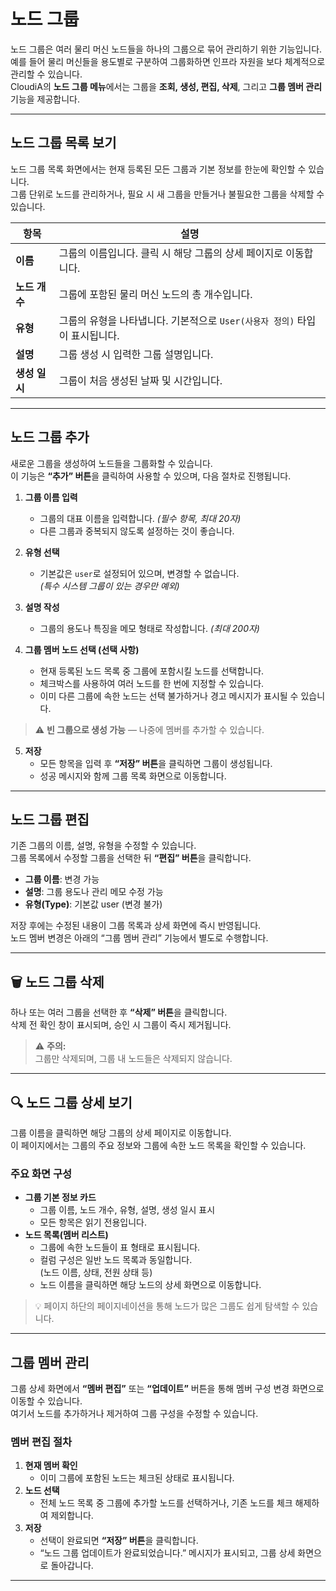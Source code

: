 # 노드 그룹

노드 그룹은 여러 물리 머신 노드들을 하나의 그룹으로 묶어 관리하기 위한 기능입니다.  
예를 들어 물리 머신들을 용도별로 구분하여 그룹화하면 인프라 자원을 보다 체계적으로 관리할 수 있습니다.  
CloudiA의 **노드 그룹 메뉴**에서는 그룹을 **조회, 생성, 편집, 삭제**, 그리고 **그룹 멤버 관리** 기능을 제공합니다.

---

## 노드 그룹 목록 보기

노드 그룹 목록 화면에서는 현재 등록된 모든 그룹과 기본 정보를 한눈에 확인할 수 있습니다.  
그룹 단위로 노드를 관리하거나, 필요 시 새 그룹을 만들거나 불필요한 그룹을 삭제할 수 있습니다.

| 항목 | 설명 |
|------|------|
| **이름** | 그룹의 이름입니다. 클릭 시 해당 그룹의 상세 페이지로 이동합니다. |
| **노드 개수** | 그룹에 포함된 물리 머신 노드의 총 개수입니다. |
| **유형** | 그룹의 유형을 나타냅니다. 기본적으로 `User(사용자 정의)` 타입이 표시됩니다. |
| **설명** | 그룹 생성 시 입력한 그룹 설명입니다. |
| **생성 일시** | 그룹이 처음 생성된 날짜 및 시간입니다. |


---

## 노드 그룹 추가

새로운 그룹을 생성하여 노드들을 그룹화할 수 있습니다.  
이 기능은 **“추가” 버튼**을 클릭하여 사용할 수 있으며, 다음 절차로 진행됩니다.

1. **그룹 이름 입력**
   - 그룹의 대표 이름을 입력합니다. *(필수 항목, 최대 20자)*
   - 다른 그룹과 중복되지 않도록 설정하는 것이 좋습니다.  

2. **유형 선택**
   - 기본값은 `user`로 설정되어 있으며, 변경할 수 없습니다.  
     *(특수 시스템 그룹이 있는 경우만 예외)*

3. **설명 작성**
   - 그룹의 용도나 특징을 메모 형태로 작성합니다. *(최대 200자)*  

4. **그룹 멤버 노드 선택 (선택 사항)**
   - 현재 등록된 노드 목록 중 그룹에 포함시킬 노드를 선택합니다.  
   - 체크박스를 사용하여 여러 노드를 한 번에 지정할 수 있습니다.  
   - 이미 다른 그룹에 속한 노드는 선택 불가하거나 경고 메시지가 표시될 수 있습니다.

> ⚠️ **빈 그룹으로 생성 가능** — 나중에 멤버를 추가할 수 있습니다.

5. **저장**
   - 모든 항목을 입력 후 **“저장” 버튼**을 클릭하면 그룹이 생성됩니다.  
   - 성공 메시지와 함께 그룹 목록 화면으로 이동합니다.

---

## 노드 그룹 편집

기존 그룹의 이름, 설명, 유형을 수정할 수 있습니다.  
그룹 목록에서 수정할 그룹을 선택한 뒤 **“편집” 버튼**을 클릭합니다.

- **그룹 이름**: 변경 가능  
- **설명**: 그룹 용도나 관리 메모 수정 가능  
- **유형(Type)**: 기본값 user (변경 불가)

저장 후에는 수정된 내용이 그룹 목록과 상세 화면에 즉시 반영됩니다.  
노드 멤버 변경은 아래의 “그룹 멤버 관리” 기능에서 별도로 수행합니다.

---

## 🗑️ 노드 그룹 삭제

하나 또는 여러 그룹을 선택한 후 **“삭제” 버튼**을 클릭합니다.  
삭제 전 확인 창이 표시되며, 승인 시 그룹이 즉시 제거됩니다.

> ⚠️ **주의:**  
> 그룹만 삭제되며, 그룹 내 노드들은 삭제되지 않습니다.  

---

## 🔍 노드 그룹 상세 보기

그룹 이름을 클릭하면 해당 그룹의 상세 페이지로 이동합니다.  
이 페이지에서는 그룹의 주요 정보와 그룹에 속한 노드 목록을 확인할 수 있습니다.

### 주요 화면 구성

- **그룹 기본 정보 카드**
  - 그룹 이름, 노드 개수, 유형, 설명, 생성 일시 표시  
  - 모든 항목은 읽기 전용입니다.
- **노드 목록(멤버 리스트)**
  - 그룹에 속한 노드들이 표 형태로 표시됩니다.
  - 컬럼 구성은 일반 노드 목록과 동일합니다.  
    (노드 이름, 상태, 전원 상태 등)
  - 노드 이름을 클릭하면 해당 노드의 상세 화면으로 이동합니다.

> 💡 페이지 하단의 페이지네이션을 통해 노드가 많은 그룹도 쉽게 탐색할 수 있습니다.

---

## 그룹 멤버 관리

그룹 상세 화면에서 **“멤버 편집”** 또는 **“업데이트”** 버튼을 통해 멤버 구성 변경 화면으로 이동할 수 있습니다.  
여기서 노드를 추가하거나 제거하여 그룹 구성을 수정할 수 있습니다.

### 멤버 편집 절차

1. **현재 멤버 확인**
   - 이미 그룹에 포함된 노드는 체크된 상태로 표시됩니다.
2. **노드 선택**
   - 전체 노드 목록 중 그룹에 추가할 노드를 선택하거나, 기존 노드를 체크 해제하여 제외합니다.
3. **저장**
   - 선택이 완료되면 **“저장” 버튼**을 클릭합니다.
   - “노드 그룹 업데이트가 완료되었습니다.” 메시지가 표시되고, 그룹 상세 화면으로 돌아갑니다.

---
